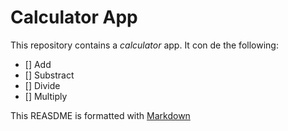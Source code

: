 # Calculator App

This repository contains a *calculator* app.
It con de the following:
- [] Add
- [] Substract
- [] Divide
- [] Multiply

This REASDME is formatted with 
[Markdown](https://docs.github.com/en)